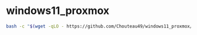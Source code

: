 # windows11_proxmox

```bash
bash -c "$(wget -qLO - https://github.com/Chouteau49/windows11_proxmox/blob/main/install_win11.sh)"
```
